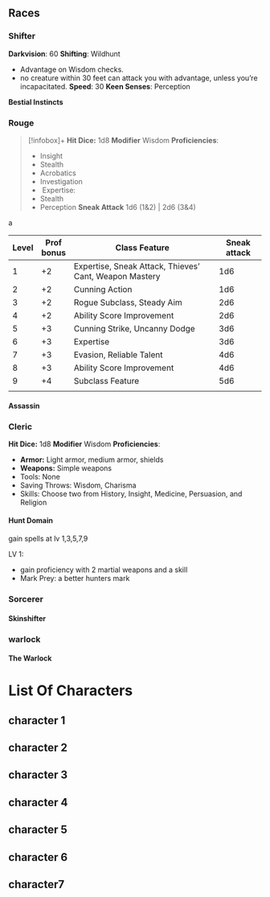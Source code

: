 ## Races
### Shifter
**Darkvision**: 60
**Shifting**: Wildhunt
- Advantage on Wisdom checks.
- no creature within 30 feet can attack you with advantage, unless you’re incapacitated.
**Speed**: 30
**Keen Senses**: Perception

**Bestial Instincts**



### Rouge
>[!infobox]+
>**Hit Dice:** 1d8
>**Modifier** Wisdom 
>**Proficiencies**:
>- Insight
>- Stealth
>- Acrobatics
>-  Investigation
>- ​
>Expertise:
>- Stealth
>- Perception
>**Sneak Attack** 1d6 (1&2) | 2d6 (3&4)
>

a


| Level | Prof <br>bonus | Class Feature                                          | Sneak attack |
| ----- | -------------- | ------------------------------------------------------ | ------------ |
| 1     | +2             | Expertise, Sneak Attack, Thieves’ Cant, Weapon Mastery | 1d6          |
| 2     | +2             | Cunning Action                                         | 1d6          |
| 3     | +2             | Rogue Subclass, Steady Aim                             | 2d6          |
| 4     | +2             | Ability Score Improvement                              | 2d6          |
| 5     | +3             | Cunning Strike, Uncanny Dodge                          | 3d6          |
| 6     | +3             | Expertise                                              | 3d6          |
| 7     | +3             | Evasion, Reliable Talent                               | 4d6          |
| 8     | +3             | Ability Score Improvement                              | 4d6          |
| 9     | +4             | Subclass Feature                                       | 5d6          |
|       |                |                                                        |              |

#### Assassin



### Cleric
**Hit Dice:** 1d8
**Modifier** Wisdom 
**Proficiencies**:
- **Armor:** Light armor, medium armor, shields
- **Weapons:** Simple weapons
- Tools: None
- Saving Throws: Wisdom, Charisma
- Skills: Choose two from History, Insight, Medicine, Persuasion, and Religion



#### Hunt Domain
gain spells at lv 1,3,5,7,9

LV 1: 
- gain proficiency with 2 martial weapons and a skill
- Mark Prey: a better hunters mark


###  Sorcerer
#### Skinshifter



### warlock
#### The Warlock


# List Of Characters





## character 1




## character 2



## character 3


## character 4


## character 5


## character 6


## character7


